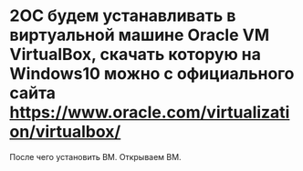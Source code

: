 # 2ОС будем устанавливать в виртуальной машине Oracle VM VirtualBox,  скачать которую на Windows10  можно с официального сайта https://www.oracle.com/virtualization/virtualbox/
После чего установить ВМ.
Открываем ВМ.
